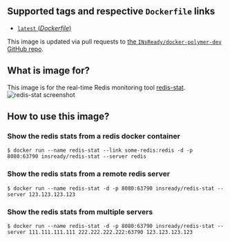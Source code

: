 ## Supported tags and respective `Dockerfile` links

-	[`latest` (*Dockerfile*)](https://github.com/INsReady/docker-redis-stat/blob/master/Dockerfile)

This image is updated via pull requests to [the `INsReady/docker-polymer-dev` GitHub repo](https://github.com/INsReady/docker-redis-stat).

## What is image for?
This image is for the real-time Redis monitoring tool [redis-stat](https://github.com/junegunn/redis-stat).
![redis-stat screenshot](https://github.com/junegunn/redis-stat/raw/master/screenshots/redis-stat-web.png)

## How to use this image?

### Show the redis stats from a redis docker container

```console
$ docker run --name redis-stat --link some-redis:redis -d -p 8080:63790 insready/redis-stat --server redis
```


### Show the redis stats from a remote redis server

```console
$ docker run --name redis-stat -d -p 8080:63790 insready/redis-stat --server 123.123.123.123
```


### Show the redis stats from multiple servers

```console
$ docker run --name redis-stat -d -p 8080:63790 insready/redis-stat --server 111.111.111.111 222.222.222.222:63790 123.123.123.123
```
